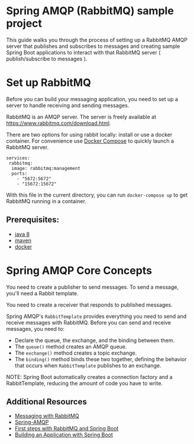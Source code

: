 Spring AMQP (RabbitMQ) sample project  
=====================================
This guide walks you through the process of setting up a RabbitMQ AMQP server that
publishes and subscribes to messages and creating sample Spring Boot applications to interact
with that RabbitMQ server ( publish/subscribe to messages ).


Set up RabbitMQ
===============

Before you can build your messaging application, you need to set up a server to handle
receiving and sending messages.


RabbitMQ is an AMQP server. The server is freely available at https://www.rabbitmq.com/download.html. 

There are two options for using rabbit locally: install or use a docker container. For convenience use [Docker Compose](https://docs.docker.com/compose/) to quickly launch a
RabbitMQ server.

```
services:
 rabbitmq:
  image: rabbitmq:management
  ports:
    - "5672:5672"
    - "15672:15672"
```

With this file in the current directory, you can run `docker-compose up` to get RabbitMQ
running in a container.


Prerequisites:
---------------

* [java 8](http://www.oracle.com/technetwork/java/javase/downloads/index.html)
* [maven](https://maven.apache.org/)
* [docker](https://www.docker.com/products/docker-desktop)


Spring AMQP Core Concepts
=========================
You need to create a publisher to send messages. To send a message, you'll need a Rabbit template.

You need to create a receiver that responds to published messages.

Spring AMQP's `RabbitTemplate` provides everything you need to send and receive messages
with RabbitMQ. Before you can send and receive messages, you need to: 

- Declare the queue, the exchange, and the binding between them.
- The `queue()` method creates an AMQP queue.
- The `exchange()` method creates a topic exchange.
- The `binding()` method binds these two together, defining the behavior that
occurs when `RabbitTemplate` publishes to an exchange.

NOTE: Spring Boot automatically creates a connection factory and a RabbitTemplate,
reducing the amount of code you have to write.

## Additional Resources
* [Messaging with RabbitMQ](https://spring.io/guides/gs/messaging-rabbitmq/)
* [Spring-AMQP](http://projects.spring.io/spring-amqp/)
* [First steps with RabbitMQ and Spring Boot](https://medium.com/javarevisited/first-steps-with-rabbitmq-and-spring-boot-81d293554703)
* [Building an Application with Spring Boot](https://spring.io/guides/gs/spring-boot/)
